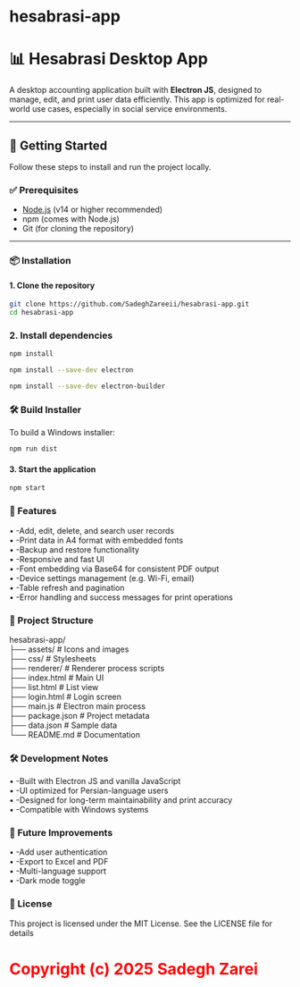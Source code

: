 # hesabrasi-app

# 📊 Hesabrasi Desktop App

A desktop accounting application built with **Electron JS**, designed to manage, edit, and print user data efficiently. This app is optimized for real-world use cases, especially in social service environments.

---

## 🚀 Getting Started

Follow these steps to install and run the project locally. <br>

### ✅ Prerequisites

- [Node.js](https://nodejs.org/) (v14 or higher recommended) <br>
- npm (comes with Node.js) <br>
- Git (for cloning the repository) <br>

---

### 📦 Installation

#### 1. Clone the repository

```bash
git clone https://github.com/SadeghZareeii/hesabrasi-app.git
cd hesabrasi-app
```

### 2. Install dependencies

```bash
npm install
```

```bash
npm install --save-dev electron    
```

```bash
npm install --save-dev electron-builder
```

### 🛠 Build Installer

To build a Windows installer:

```bash
npm run dist     
```

#### 3. Start the application

```bash
npm start
```

### 🧩 Features

• -Add, edit, delete, and search user records <br>
• -Print data in A4 format with embedded fonts <br>
• -Backup and restore functionality <br>
• -Responsive and fast UI <br>
• -Font embedding via Base64 for consistent PDF output <br>
• -Device settings management (e.g. Wi-Fi, email) <br>
• -Table refresh and pagination <br>
• -Error handling and success messages for print operations <br>

### 📁 Project Structure

hesabrasi-app/<br>
├── assets/ # Icons and images<br>
├── css/ # Stylesheets <br>
├── renderer/ # Renderer process scripts <br>
├── index.html # Main UI <br>
├── list.html # List view <br>
├── login.html # Login screen <br>
├── main.js # Electron main process<br>
├── package.json # Project metadata <br>
├── data.json # Sample data <br>
└── README.md # Documentation <br>

### 🛠 Development Notes

• -Built with Electron JS and vanilla JavaScript <br>
• -UI optimized for Persian-language users <br>
• -Designed for long-term maintainability and print accuracy <br>
• -Compatible with Windows systems <br>

### 📌 Future Improvements

• -Add user authentication <br>
• -Export to Excel and PDF <br> 
• -Multi-language support <br>
• -Dark mode toggle <br>

### 📄 License

This project is licensed under the MIT License. See the LICENSE file for details <br>

<h1 style="color:red;"> Copyright (c) 2025 Sadegh Zarei </h1> 